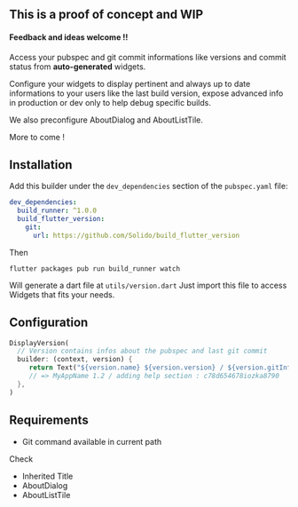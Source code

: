 ## This is a proof of concept and WIP

#### Feedback and ideas welcome !!

Access your pubspec and git commit informations like versions and commit status from **auto-generated** widgets.

Configure your widgets to display pertinent and always up to date informations to your users like the last build version,
expose advanced info in production or dev only to help debug specific builds.

We also preconfigure AboutDialog and AboutListTile.

More to come !

## Installation

Add this builder under the `dev_dependencies` section of the `pubspec.yaml` file:

```yaml
dev_dependencies:
  build_runner: ^1.0.0
  build_flutter_version:
    git:
      url: https://github.com/Solido/build_flutter_version
```

Then

    flutter packages pub run build_runner watch
    
Will generate a dart file at `utils/version.dart`
Just import this file to access Widgets that fits your needs.


## Configuration

```dart
DisplayVersion(
  // Version contains infos about the pubspec and last git commit
  builder: (context, version) { 
     return Text("${version.name} ${version.version} / ${version.gitInfo.message} : ${version.gitInfo.sha}");
     // => MyAppName 1.2 / adding help section : c78d654678iozka8790
  },
)
```


## Requirements

- Git command available in current path

Check

- Inherited Title
- AboutDialog
- AboutListTile
